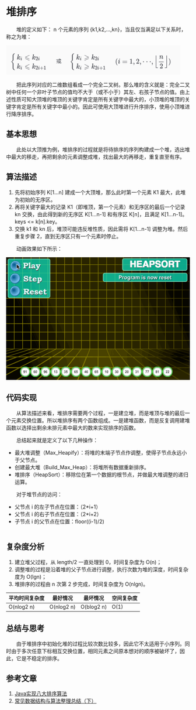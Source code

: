 #  堆排序

　　堆的定义如下： n 个元素的序列 {k1,k2,...,kn}，当且仅当满足以下关系时，称之为堆：

![](image/堆定义.png)

　　把此序列对应的二维数组看成一个完全二叉树。那么堆的含义就是：完全二叉树中任何一个非叶子节点的值均不大于（或不小于）其左、右孩子节点的值。由上述性质可知大顶堆的堆顶的关键字肯定是所有关键字中最大的，小顶堆的堆顶的关键字肯定是所有关键字中最小的。因此可使用大顶堆进行升序排序，使用小顶堆进行降序排序。

## 基本思想

　　此处以大顶推为例，堆排序的过程就是将待排序的序列构建成一个堆，选出堆中最大的移走，再把剩余的元素调整成堆，找出最大的再移走，重复直至有序。

## 算法描述

1. 先将初始序列 K[1...n] 建成一个大顶堆，那么此时第一个元素 K1 最大，此堆为初始的无序区。
2. 再将关键字最大的记录 K1（即堆顶，第一个元素）和无序区的最后一个记录 kn 交换，由此得到新的无序区 K[1...n-1] 和有序区 K[n]，且满足 K[1...n-1]。keys <= k[n].key。
3. 交换 k1 和 kn 后，堆顶可能违反堆性质，因此需将 K[1...n-1] 调整为堆。然后重复步骤 2，直到无序区只有一个元素时停止。

　　动画效果如下所示：

![](image/堆排序.gif)

## 代码实现

　　从算法描述来看，堆排序需要两个过程，一是建立堆，而是堆顶与堆的最后一个元素交换位置。所以堆排序有两个函数组成。一是建堆函数，而是反复调用建堆函数以选择出剩余未排元素中最大的数来实现排序的函数。

　　总结起来就是定义了以下几种操作：

* 最大堆调整（Max_Heapify）：将堆的末端子节点作调整，使得子节点永远小于父节点。
* 创建最大堆（Build_Max_Heap）：将堆所有数据重新排序。
* 堆排序（HeapSort）：移除位在第一个数据的根节点，并做最大堆调整的递归运算。

　　对于堆节点的访问：

* 父节点 i 的左子节点在位置：（2*i+1）
* 父节点 i 的右子节点在位置：（2*i+2）
* 子节点 i 的父节点在位置：floor((i-1)/2)

```

```

## 复杂度分析

1. 建立堆父过程，从 length/2 一直处理到 0，时间复杂度为 O(n)；
2. 调整堆的过程是沿着堆的父子节点进行调整，执行次数为堆的深度，时间复杂度为 O(lgn)；
3. 堆排序的过程由 n 次第 2 步完成，时间复杂度为 O(nlgn)。

| 平均时间复杂度 | 最好情况   | 最坏情况   | 空间复杂度 |
| -------------- | ---------- | ---------- | ---------- |
| O(nlog2 n)     | O(nlog2 n) | O(blog2 n) | O(1)       |

## 总结与思考

　　由于堆排序中初始化堆的过程比较次数比较多，因此它不太适用于小序列。同时由于多次任意下标相互交换位置，相同元素之间原本想对的顺序被破坏了，因此，它是不稳定的排序。

## 参考文章

1. [Java实现八大排序算法](https://www.cnblogs.com/morethink/p/8419151.html)
3. [常见数据结构与算法整理总结（下）](https://www.jianshu.com/p/42f81846c0fb)


